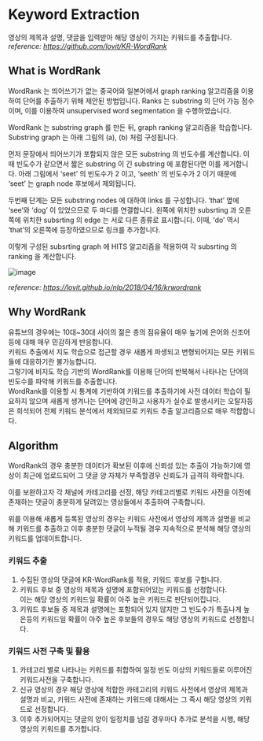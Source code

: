 # Keyword Extraction
영상의 제목과 설명, 댓글을 입력받아 해당 영상이 가지는 키워드를 추출합니다.  
_reference: https://github.com/lovit/KR-WordRank_
## What is WordRank
WordRank 는 띄어쓰기가 없는 중국어와 일본어에서 graph ranking 알고리즘을 이용하여 단어를 추출하기 위해 제안된 방법입니다. Ranks 는 substring 의 단어 가능 점수이며, 이를 이용하여 unsupervised word segmentation 을 수행하였습니다.

WordRank 는 substring graph 를 만든 뒤, graph ranking 알고리즘을 학습합니다. Substring graph 는 아래 그림의 (a), (b) 처럼 구성됩니다.

먼저 문장에서 띄어쓰기가 포함되지 않은 모든 substring 의 빈도수를 계산합니다. 이때 빈도수가 같으면서 짧은 substring 이 긴 substring 에 포함된다면 이를 제거합니다. 아래 그림에서 ‘seet’ 의 빈도수가 2 이고, ‘seeth’ 의 빈도수가 2 이기 때문에 ‘seet’ 는 graph node 후보에서 제외됩니다.

두번째 단계는 모든 substring nodes 에 대하여 links 를 구성합니다. ‘that’ 옆에 ‘see’와 ‘dog’ 이 있었으므로 두 마디를 연결합니다. 왼쪽에 위치한 subsrting 과 오른쪽에 위치한 subsrting 의 edge 는 서로 다른 종류로 표시합니다. 이때, ‘do’ 역시 ‘that’의 오른쪽에 등장하였으므로 링크를 추가합니다.

이렇게 구성된 subsrting graph 에 HITS 알고리즘을 적용하여 각 subsrting 의 ranking 을 계산합니다.

![image](https://13.125.91.162/swmaestro/muna-1/raw/keyword_extractor/images/graph_wordrank_algorithm.png)  

*reference: https://lovit.github.io/nlp/2018/04/16/krwordrank*
## Why WordRank 
유튜브의 경우에는 10대~30대 사이의 젊은 층의 점유율이 매우 높기에 은어와 신조어등에 대해 매우 민감하게 반응합니다.  
키워드 추출에서 지도 학습으로 접근할 경우 새롭게 파생되고 변형되어지는 모든 키워드들에 대응하기란 불가능합니다.  
그렇기에 비지도 학습 기반의 WordRank를 이용해 단어의 반복해서 나타나는 단어의 빈도수를 파악해 키워드를 추출합니다.  
WordRank를 이용할 시 통계에 기반하여 키워드를 추출하기에 사전 데이터 학습이 필요하지 않으며 새롭게 생겨나는 단어에 강인하고 
사용자가 실수로 발생시키는 오탈자등은 희석되어 전체 키워드 분석에서 제외되므로 키워드 추출
 알고리즘으로 매우 적합합니다.  

## Algorithm
   
WordRank의 경우 충분한 데이터가 확보된 이후에 신뢰성 있는 추출이 가능하기에 영상이 최근에 업로드되어 그 댓글 양 자체가 부족할경우 신뢰도가 급격히 하락합니다.  
  
이를 보완하고자 각 채널에 카테고리를 선정, 해당 카테고리별로 키워드 사전을 이전에 존재하는 댓글이 충분하게 달려있는 영상들에서 추출하여
구축합니다.  
  
위를 이용해 새롭게 등록된 영상의 경우는 키워드 사전에서 영상의 제목과 설명을 비교해 키워드를 추출하고
이후 충분한 댓글이 누적될 경우 지속적으로 분석해 해당 영상의 키워드를 업데이트합니다.
### 키워드 추출
1. 수집된 영상의 댓글에 KR-WordRank를 적용, 키워드 후보를 구합니다.
2. 키워드 후보 중 영상의 제목과 설명에 포함되어있는 키워드를 선정합니다.  
이는 해당 영상의 키워드일 확률이 아주 높은 키워드로 판단되어집니다.
3. 키워드 후보들 중 제목과 설명에는 포함되어 있지 않지만 그 빈도수가 특출나게 높은등의 키워드일 확률이
아주 높은 후보들의 경우도 해당 영상의 키워드로 선정합니다.
### 키워드 사전 구축 및 활용
1. 카테고리 별로 나타나는 키워드를 취합하여 일정 빈도 이상의 키워드들로 이루어진 키워드사전을 구축합니다.  
2. 신규 영상의 경우 해당 영상에 적합한 카테고리의 키워드 사전에서 영상의 제목과 설명과 비교, 키워드 사전에 존재하는 키워드에 대해서는
그 즉시 해당 영상의 키워드로 선정합니다.
3. 이후 추가되어지는 댓글의 양이 일정치를 넘길 경우마다 추가로 분석을 시행, 해당 영상의 키워드를 추가합니다. 
